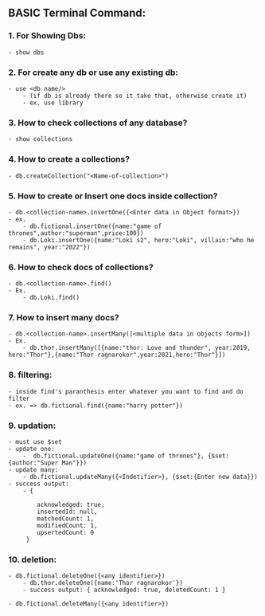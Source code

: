 ## BASIC Terminal Command:

### 1. For Showing Dbs:

    - show dbs

### 2. For create any db or use any existing db:

    - use <db name/>
        - (if db is already there so it take that, otherwise create it)
        - ex. use library

### 3. How to check collections of any database?

    - show collections

### 4. How to create a collections?

    - db.createCollection("<Name-of-collection>")

### 5. How to create or Insert one docs inside collection?

    - db.<collection-name>.insertOne({<Enter data in Object format>})
    - ex.
        - db.fictional.insertOne({name:"game of thrones",author:"superman",price:100})
        - db.Loki.insertOne({name:"Loki s2", hero:"Loki", villain:"who he remains", year:"2022"})

### 6. How to check docs of collections?

    - db.<collection-name>.find()
    - Ex.
        - db.Loki.find()

### 7. How to insert many docs?

    - db.<collection-name>.insertMany([<multiple data in objects form>])
    - Ex.
        - db.thor.insertMany([{name:"thor: Love and thunder", year:2019, hero:"Thor"},{name:"Thor ragnarokor",year:2021,hero:"Thor"}])

### 8. filtering:

    - inside find's paranthesis enter whatever you want to find and do filter
    - ex. => db.fictional.find({name:"harry potter"})

### 9. updation:

    - must use $set
    - update one:
        -  db.fictional.updateOne({name:"game of thrones"}, {$set:{author:"Super Man"}})
    - update many:
        - db.fictional.updateMany({<Indetifier>}, {$set:{Enter new data}})
    - success output:
        - {

            acknowledged: true,
            insertedId: null,
            matchedCount: 1,
            modifiedCount: 1,
            upsertedCount: 0
         }

### 10. deletion:

    - db.fictional.deleteOne({<any identifier>})
        - db.thor.deleteOne({name:'Thor ragnarokor'})
        - success output: { acknowledged: true, deletedCount: 1 }

    - db.fictional.deleteMany({<any identifier>})
